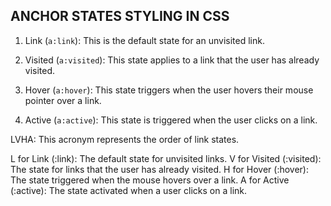 ## ANCHOR STATES STYLING IN CSS

 1. Link (`a:link`): This is the default state for an unvisited link. 

 2. Visited (`a:visited`): This state applies to a link that the user has already visited. 

 3. Hover (`a:hover`): This state triggers when the user hovers their mouse pointer over a link. 

 4. Active (`a:active`): This state is triggered when the user clicks on a link. 

LVHA: This acronym represents the order of link states. 

L for Link (:link): The default state for unvisited links.
V for Visited (:visited): The state for links that the user has already visited.
H for Hover (:hover): The state triggered when the mouse hovers over a link.
A for Active (:active): The state activated when a user clicks on a link. 
